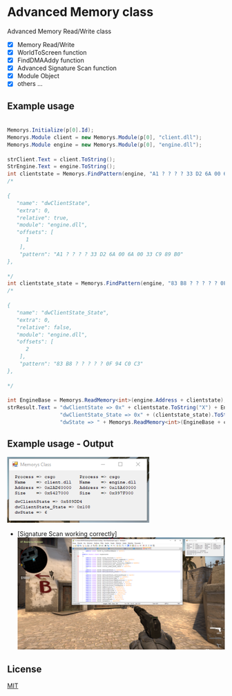 # Advanced Memory class

Advanced Memory Read/Write class

  - [x] Memory Read/Write
  - [x] WorldToScreen function
  - [x] FindDMAAddy function
  - [x] Advanced Signature Scan function
  - [x] Module Object
  - [x] others ...

## Example usage

```csharp

Memorys.Initialize(p[0].Id);
Memorys.Module client = new Memorys.Module(p[0], "client.dll");
Memorys.Module engine = new Memorys.Module(p[0], "engine.dll");

strClient.Text = client.ToString();
StrEngine.Text = engine.ToString();
int clientstate = Memorys.FindPattern(engine, "A1 ? ? ? ? 33 D2 6A 00 6A 00 33 C9 89 B0", 1, 0, true);
/*
                 
{
   "name": "dwClientState",
   "extra": 0,
   "relative": true,
   "module": "engine.dll",
   "offsets": [
      1
    ],
    "pattern": "A1 ? ? ? ? 33 D2 6A 00 6A 00 33 C9 89 B0"
},
                 
*/
int clientstate_state = Memorys.FindPattern(engine, "83 B8 ? ? ? ? ? 0F 94 C0 C3", 2, 0, false);
/*

{
   "name": "dwClientState_State",
   "extra": 0,
   "relative": false,
   "module": "engine.dll",
   "offsets": [
      2
    ],
    "pattern": "83 B8 ? ? ? ? ? 0F 94 C0 C3"
},

*/

int EngineBase = Memorys.ReadMemory<int>(engine.Address + clientstate);
strResult.Text = "dwClientState => 0x" + clientstate.ToString("X") + Environment.NewLine +
                 "dwClientState_State => 0x" + (clientstate_state).ToString("X") + Environment.NewLine +
                 "dwState => " + Memorys.ReadMemory<int>(EngineBase + clientstate_state).ToString();

```

## Example usage - Output
![alt text](https://github.com/Lufzy/Advanced-Memory/blob/master/example_output.PNG?raw=true)

  - [Signature Scan working correctly]
![alt text](https://github.com/Lufzy/Advanced-Memory/blob/master/memorys_example.PNG?raw=true)

## License
[MIT](https://choosealicense.com/licenses/mit/)
